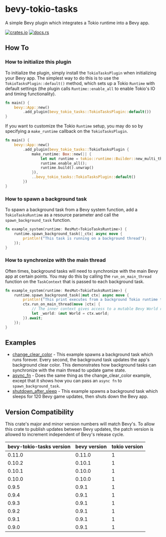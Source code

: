 # bevy-tokio-tasks

A simple Bevy plugin which integrates a Tokio runtime into a Bevy app.

[![crates.io](https://img.shields.io/crates/v/bevy-tokio-tasks)](https://crates.io/crates/bevy-tokio-tasks) [![docs.rs](https://img.shields.io/docsrs/bevy-tokio-tasks)](https://docs.rs/bevy-tokio-tasks/latest/bevy_tokio_tasks/)

## How To

### How to initialize this plugin

To initialize the plugin, simply install the `TokioTasksPlugin` when initializing your Bevy app. The simplest
way to do this is to use the `TokioTasksPlugin::default()` method, which sets up a Tokio `Runtime` with default
settings (the plugin calls `Runtime::enable_all` to enable Tokio's IO and timing functionality).

```rust
fn main() {
    bevy::App::new()
        .add_plugin(bevy_tokio_tasks::TokioTasksPlugin::default())
}
```

If you want to customize the Tokio `Runtime` setup, you may do so by specifying a `make_runtime` callback on the `TokioTasksPlugin`.

```rust
fn main() {
    bevy::App::new()
        .add_plugin(bevy_tokio_tasks::TokioTasksPlugin {
            make_runtime: Box::new(|| {
                let mut runtime = tokio::runtime::Builder::new_multi_thread();
                runtime.enable_all();
                runtime.build().unwrap()
            }),
            ..bevy_tokio_tasks::TokioTasksPlugin::default()
        })
}
```

### How to spawn a background task

To spawn a background task from a Bevy system function, add a `TokioTasksRuntime` as a resource parameter and call
the `spawn_background_task` function.

```rust
fn example_system(runtime: ResMut<TokioTasksRuntime>) {
    runtime.spawn_background_task(|_ctx| async move {
        println!("This task is running on a background thread");
    });
}
```

### How to synchronize with the main thread

Often times, background tasks will need to synchronize with the main Bevy app at certain points. You may do this
by calling the `run_on_main_thread` function on the `TaskContext` that is passed to each background task.

```rust
fn example_system(runtime: ResMut<TokioTasksRuntime>) {
    runtime.spawn_background_task(|mut ctx| async move {
        println!("This print executes from a background Tokio runtime thread");
        ctx.run_on_main_thread(move |ctx| {
            // The inner context gives access to a mutable Bevy World reference.
            let _world: &mut World = ctx.world;
        }).await;
    });
}
```

## Examples

- [change_clear_color](examples/change_clear_color.rs) - This example spawns a background task which
runs forever. Every second, the background task updates the app's background clear color. This demonstrates
how background tasks can synchronize with the main thread to update game state.
- [async_fn](examples/async_fn.rs) - Does the same thing as the change_clear_color example,
except that it shows how you can pass an `async fn` to `spawn_background_task`.
- [shutdown_after_sleep](examples/shutdown_after_sleep.rs) - This example spawns a background task which
sleeps for 120 Bevy game updates, then shuts down the Bevy app.

## Version Compatibility

This crate's major and minor version numbers will match Bevy's. To allow this crate to publish updates
between Bevy updates, the patch version is allowed to increment independent of Bevy's release cycle.

| bevy-tokio-tasks version | bevy version | tokio version |
|---|---|---|
| 0.11.0 | 0.11.0 | 1 |
| 0.10.2 | 0.10.1 | 1 |
| 0.10.1 | 0.10.0 | 1 |
| 0.10.0 | 0.10.0 | 1 |
| 0.9.5 | 0.9.1 | 1 |
| 0.9.4 | 0.9.1 | 1 |
| 0.9.3 | 0.9.1 | 1 |
| 0.9.2 | 0.9.1 | 1 |
| 0.9.1 | 0.9.1 | 1 |
| 0.9.0 | 0.9.1 | 1 |
